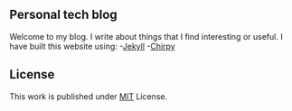 ## Personal tech blog
Welcome to my blog. I write about things that I find interesting or useful.
I have built this website using:
  -[Jekyll](https://jekyllrb.com/)
  -[Chirpy](https://github.com/cotes2020/jekyll-theme-chirpy/)

## License

This work is published under [MIT](https://github.com/cotes2020/jekyll-theme-chirpy/blob/master/LICENSE) License.